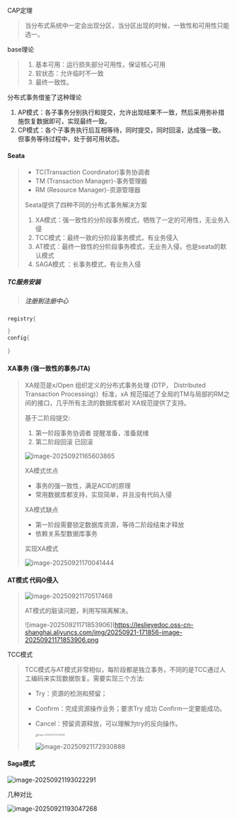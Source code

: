 CAP定理

> 当分布式系统中一定会出现分区，当分区出现的时候，一致性和可用性只能选一。

base理论

> 1. 基本可用：运行损失部分可用性，保证核心可用
> 2. 软状态：允许临时不一致
> 3. 最终一致性。

分布式事务借鉴了这种理论

1. AP模式：各子事务分别执行和提交，允许出现结果不一致，然后采用弥补措施恢复数据即可，实现最终一致。
2. CP模式：各个子事务执行后互相等待，同时提交，同时回滚，达成强一致。但事务等待过程中，处于弱可用状态。

#### Seata

> -  TC(Transaction Coordinator)事务协调者
> - TM (Transaction Manager)-事务管理器
> - RM (Resource Manager)-资源管理器
>
> Seata提供了四种不同的分布式事务解决方案
>
> 1. XA模式：强一致性的分阶段事务模式，牺牲了一定的可用性，无业务入侵
> 2. TCC模式：最终一致的分阶段事务模式，有业务侵入
> 3. AT模式：最终一致性的分阶段事务模式，无业务入侵，也是seata的默认模式
> 4. SAGA模式 ：长事务模式，有业务入侵

##### TC服务安装

> ##### 注册到注册中心

```java
registry{

}
config{
  
}
```

#### XA事务 (强一致性的事务JTA)

> XA规范是x/Open 组织定义的分布式事务处理 (DTP， Distributed Transaction Processing)）标准，xA 规范描述了全局的TM与局部的RM之间的接口，几乎所有主流的数据库都对 XA规范提供了支持。
>
> 基于二阶段提交:
>
> 1. 第一阶段事务协调者 提醒准备，准备就绪
> 2. 第二阶段回滚 已回滚
>
> ![image-20250921165603865](https://leslieyedoc.oss-cn-shanghai.aliyuncs.com/img/20250921-165606-image-20250921165603865.png)
>
> XA模式优点
>
> - 事务的强一致性，满足ACID的原理
> - 常用数据库都支持，实现简单，并且没有代码入侵
>
> XA模式缺点
>
> - 第一阶段需要锁定数据库资源，等待二阶段结束才释放
> - 依赖关系型数据库事务
>
> 实现XA模式
>
> ![image-20250921170041444](https://leslieyedoc.oss-cn-shanghai.aliyuncs.com/img/20250921-170044-image-20250921170041444.png)

#### AT模式 代码0侵入

> ![image-20250921170517468](https://leslieyedoc.oss-cn-shanghai.aliyuncs.com/img/20250921-170521-image-20250921170517468.png)
>
> AT模式的脏读问题，利用写隔离解决。
>
> ![image-20250921171853906](https://leslieyedoc.oss-cn-shanghai.aliyuncs.com/img/20250921-171856-image-20250921171853906.png

TCC模式

> TCC模式与AT模式非常相似，每阶段都是独立事务，不同的是TCC通过人工编码来实现数据恢复。需要实现三个方法:
>
> - Try：资源的检测和预留；
>
> - Confirm：完成资源操作业务；要求Try 成功 Confirm一定要能成功。
>
> - Cancel：预留资源释放，可以理解为try的反向操作。
>
>   <img src="https://leslieyedoc.oss-cn-shanghai.aliyuncs.com/img/20250921-172731-image-20250921172728845.png" alt="image-20250921172728845" style="zoom:33%;" />
>
>   ![image-20250921172930888](https://leslieyedoc.oss-cn-shanghai.aliyuncs.com/img/20250921-172935-image-20250921172930888.png)

#### Saga模式

![image-20250921193022291](https://leslieyedoc.oss-cn-shanghai.aliyuncs.com/img/20250921-193028-image-20250921193022291.png)

几种对比

![image-20250921193047268](https://leslieyedoc.oss-cn-shanghai.aliyuncs.com/img/20250921-193050-image-20250921193047268.png)
